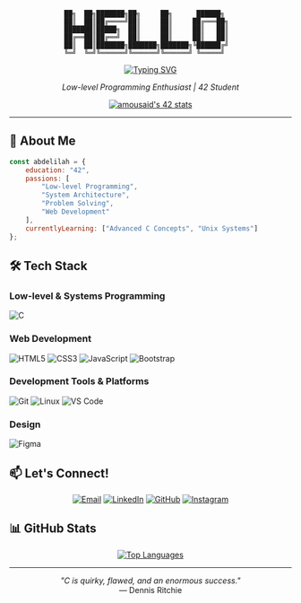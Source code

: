
<div align="center">

```ascii
██╗  ██╗███████╗██╗     ██╗      ██████╗   
██║  ██║██╔════╝██║     ██║     ██╔═══██╗  
███████║█████╗  ██║     ██║     ██║   ██║  
██╔══██║██╔══╝  ██║     ██║     ██║   ██║  
██║  ██║███████╗███████╗███████╗╚██████╔╝  
╚═╝  ╚═╝╚══════╝╚══════╝╚══════╝ ╚═════╝   
```

[![Typing SVG](https://readme-typing-svg.demolab.com?font=Fira+Code&pause=1000&color=2F81F7&center=true&vCenter=true&width=435&lines=Low-level+Programming+Enthusiast;42+Student;System+Architecture+Passionate)](https://git.io/typing-svg)
  
*Low-level Programming Enthusiast | 42 Student*

[![amousaid's 42 stats](https://badge.mediaplus.ma/black/amousaid)](https://github.com/oakoudad/badge42)

</div>

---

## 🚀 About Me

```javascript
const abdelilah = {
    education: "42",
    passions: [
        "Low-level Programming",
        "System Architecture",
        "Problem Solving",
        "Web Development"
    ],
    currentlyLearning: ["Advanced C Concepts", "Unix Systems"]
};
```

## 🛠️ Tech Stack

### Low-level & Systems Programming
![C](https://img.shields.io/badge/C-00599C?style=for-the-badge&logo=c&logoColor=white)

### Web Development
![HTML5](https://img.shields.io/badge/HTML5-E34F26?style=for-the-badge&logo=html5&logoColor=white)
![CSS3](https://img.shields.io/badge/CSS3-1572B6?style=for-the-badge&logo=css3&logoColor=white)
![JavaScript](https://img.shields.io/badge/JavaScript-F7DF1E?style=for-the-badge&logo=javascript&logoColor=black)
![Bootstrap](https://img.shields.io/badge/Bootstrap-7952B3?style=for-the-badge&logo=bootstrap&logoColor=white)

### Development Tools & Platforms
![Git](https://img.shields.io/badge/Git-F05032?style=for-the-badge&logo=git&logoColor=white)
![Linux](https://img.shields.io/badge/Linux-FCC624?style=for-the-badge&logo=linux&logoColor=black)
![VS Code](https://img.shields.io/badge/VS_Code-007ACC?style=for-the-badge&logo=visual-studio-code&logoColor=white)

### Design
![Figma](https://img.shields.io/badge/Figma-F24E1E?style=for-the-badge&logo=figma&logoColor=white)

## 📫 Let's Connect!

<div align="center">

[![Email](https://img.shields.io/badge/Email-0078D4?style=for-the-badge&logo=microsoft-outlook&logoColor=white)](mailto:abdelilah.mousaid@example.com)
[![LinkedIn](https://img.shields.io/badge/LinkedIn-0077B5?style=for-the-badge&logo=linkedin&logoColor=white)](https://www.linkedin.com/in/abdelilah-mousaid-a1a7b0247/)
[![GitHub](https://img.shields.io/badge/GitHub-100000?style=for-the-badge&logo=github&logoColor=white)](https://github.com/26TOXIC26)
[![Instagram](https://img.shields.io/badge/Instagram-E4405F?style=for-the-badge&logo=instagram&logoColor=white)](https://www.instagram.com/abdelilah_mousaid/)

</div>

## 📊 GitHub Stats

<div align="center">
  
[![Top Languages](https://github-readme-stats.vercel.app/api/top-langs/?username=26TOXIC26&layout=compact&theme=dark)](https://github.com/26TOXIC26)

</div>

---

<div align="center">
  
*"C is quirky, flawed, and an enormous success."*  
— Dennis Ritchie

</div>
